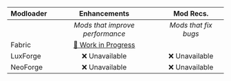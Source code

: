 | Modloader | Enhancements | Mod Recs. |
| --- | :---: | :---: | 
| | *Mods that improve performance* | *Mods that fix bugs* | 
| Fabric | [🚧 Work in Progress](fabric/fixes.md) |
| LuxForge | ❌ Unavailable | ❌ Unavailable |
| NeoForge | ❌ Unavailable | ❌ Unavailable |
